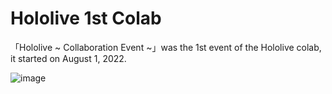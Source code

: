# Hololive 1st Colab
「Hololive ~ Collaboration Event ~」was the 1st event of the Hololive colab, it started on August 1, 2022.

![image](https://github.com/user-attachments/assets/91e18949-c0df-4455-ae8e-7b1f9c2d82a9)
